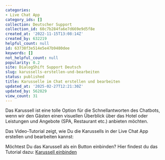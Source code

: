 ```yaml
---
categories:
- Live Chat App
category_ids: []
collection: Deutscher Support
collection_id: 60c7b284fa6e7d669e9d5f8e
created_at: '2022-11-15T13:08:14Z'
created_by: 632219
helpful_count: null
id: 63738f3e514e5e47b9480dee
keywords: []
not_helpful_count: null
popularity: 0.2
site: DialogShift Support Deutsch
slug: karussells-erstellen-und-bearbeiten
status: published
title: Karusselle im Chat erstellen und bearbeiten
updated_at: '2025-02-27T12:21:30Z'
updated_by: 562829
view_count: 31
---
```


Das Karussell ist eine tolle Option für die Schnellantworten des Chatbots, wenn wir den Gästen einen visuellen Überblick über das Hotel oder Leistungen und Angebote (SPA, Restaurant etc.) anbieten möchten.

Das Video-Tutorial zeigt, wie Du die Karussells in der Live Chat App erstellen und bearbeiten kannst:

  


Möchtest Du das Karussell als ein Button einbinden? Hier findest du das Tutorial dazu: [Karussell einbinden](<https://dialogshift.helpscoutdocs.com/article/120-karussell-einbinden>)